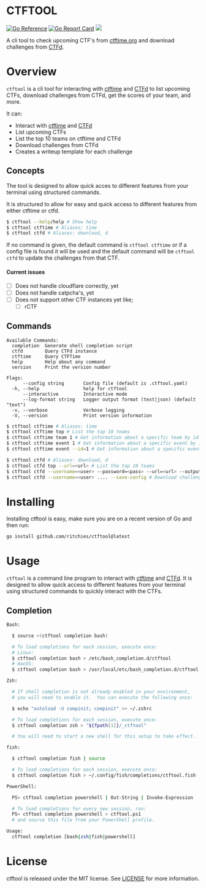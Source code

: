 # CTFTOOL

[![Go Reference](https://pkg.go.dev/badge/github.com/ritchies/ctftool.svg)](https://pkg.go.dev/github.com/ritchies/ctftool)
[![Go Report Card](https://goreportcard.com/badge/github.com/ritchies/ctftool)](https://goreportcard.com/report/github.com/ritchies/ctftool)
[![](https://img.shields.io/github/workflow/status/ritchies/ctftool/Tests?longCache=tru&label=Tests&logo=github%20actions&logoColor=fff)](https://github.com/ritchies/ctftool/actions?query=workflow%3ATests)

A cli tool to check upcoming CTF's from [ctftime.org](https://ctftime.org) and download challenges from [CTFd](https://ctfd.io).

# Overview

`ctftool` is a cli tool for interacting with [ctftime](https://ctftime.org) and [CTFd](https://ctfd.io) to list upcoming CTFs, download challenges from CTFd, get the scores of your team, and more.

It can:

- Interact with [ctftime](https://ctftime.org) and [CTFd](https://ctfd.io)
- List upcoming CTFs
- List the top 10 teams on ctftime and CTFd
- Download challenges from CTFd
- Creates a writeup template for each challenge

## Concepts

The tool is designed to allow quick acces to different features from your terminal using structured commands.

It is structured to allow for easy and quick access to different features from either ctftime or ctfd.

```bash
$ ctftool --help/help # Show help
$ ctftool ctftime # Aliases: time
$ ctftool ctfd # Aliases: download, d
```

If no command is given, the default command is `ctftool ctftime` or if a config file is found it will be used and the default command will be `ctftool ctfd` to update the challenges from that CTF.

#### Current issues

- [ ] Does not handle cloudflare correctly, yet
- [ ] Does not handle catpcha's, yet
- [ ] Does not support other CTF instances yet like;
  - [ ] rCTF

## Commands

```plain
Available Commands:
  completion  Generate shell completion script
  ctfd        Query CTFd instance
  ctftime     Query CTFTime
  help        Help about any command
  version     Print the version number

Flags:
      --config string       Config file (default is .ctftool.yaml)
  -h, --help                help for ctftool
      --interactive         Interactive mode
      --log-format string   Logger output format (text|json) (default "text")
  -v, --verbose             Verbose logging
  -V, --version             Print version information
```

```bash
$ ctftool ctftime # Aliases: time
$ ctftool ctftime top # List the top 10 teams
$ ctftool ctftime team 1 # Get information about a specific team by id
$ ctftool ctftime event 1 # Get information about a specific event by id
$ ctftool ctftime event --id=1 # Get information about a specific event

$ ctftool ctfd # Aliases: download, d
$ ctftool ctfd top --url=<url> # List the top 10 teams
$ ctftool ctfd --username=<user> --password=<pass> --url=<url> --output=<output> # Download challenges from CTFd
$ ctftool ctfd --username=<user> .... --save-config # Download challenges from CTFd and save config file
```

# Installing

Installing ctftool is easy, make sure you are on a recent version of Go and then run:

```bash
go install github.com/ritchies/ctftool@latest
```

# Usage

`ctftool` is a command line program to interact with [ctftime](https://ctftime.org) and [CTFd](https://ctfd.io). It is designed to allow quick access to different features from your terminal using structured commands to quickly interact with the CTFs.

## Completion

```bash
Bash:

  $ source <(ctftool completion bash)

  # To load completions for each session, execute once:
  # Linux:
  $ ctftool completion bash > /etc/bash_completion.d/ctftool
  # macOS:
  $ ctftool completion bash > /usr/local/etc/bash_completion.d/ctftool

Zsh:

  # If shell completion is not already enabled in your environment,
  # you will need to enable it.  You can execute the following once:

  $ echo "autoload -U compinit; compinit" >> ~/.zshrc

  # To load completions for each session, execute once:
  $ ctftool completion zsh > "${fpath[1]}/_ctftool"

  # You will need to start a new shell for this setup to take effect.

fish:

  $ ctftool completion fish | source

  # To load completions for each session, execute once:
  $ ctftool completion fish > ~/.config/fish/completions/ctftool.fish

PowerShell:

  PS> ctftool completion powershell | Out-String | Invoke-Expression

  # To load completions for every new session, run:
  PS> ctftool completion powershell > ctftool.ps1
  # and source this file from your PowerShell profile.

Usage:
  ctftool completion [bash|zsh|fish|powershell]
```

# License

ctftool is released under the MIT license. See [LICENSE](https://github.com/ritchies/ctftool/blob/master/LICENSE) for more information.
